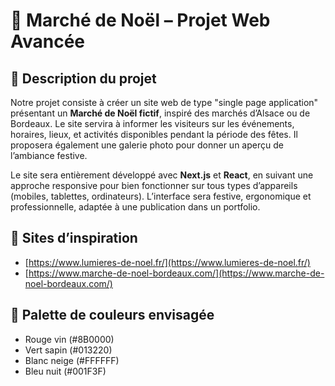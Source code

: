 # 🎄 Marché de Noël – Projet Web Avancée

## 📝 Description du projet

Notre projet consiste à créer un site web de type "single page application" présentant un **Marché de Noël fictif**, inspiré des marchés d’Alsace ou de Bordeaux. Le site servira à informer les visiteurs sur les événements, horaires, lieux, et activités disponibles pendant la période des fêtes. Il proposera également une galerie photo pour donner un aperçu de l’ambiance festive.

Le site sera entièrement développé avec **Next.js** et **React**, en suivant une approche responsive pour bien fonctionner sur tous types d’appareils (mobiles, tablettes, ordinateurs). L’interface sera festive, ergonomique et professionnelle, adaptée à une publication dans un portfolio.

## 🔗 Sites d’inspiration

- [https://www.lumieres-de-noel.fr/](https://www.lumieres-de-noel.fr/)
- [https://www.marche-de-noel-bordeaux.com/](https://www.marche-de-noel-bordeaux.com/)

## 🎨 Palette de couleurs envisagée

- Rouge vin (#8B0000)
- Vert sapin (#013220)
- Blanc neige (#FFFFFF)
- Bleu nuit (#001F3F)






